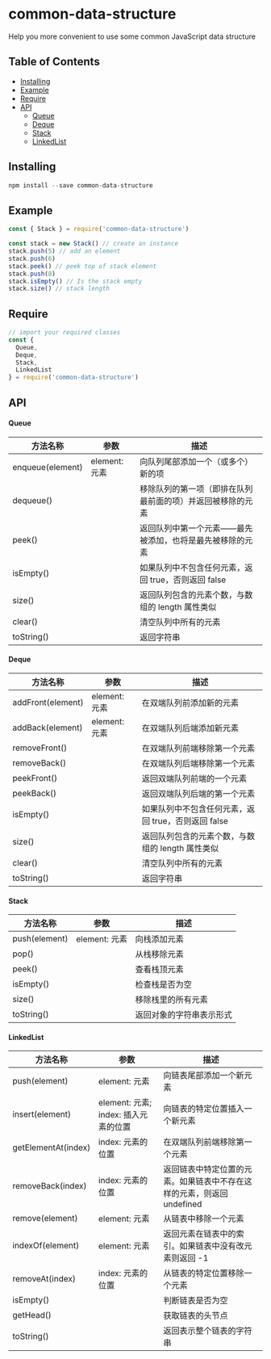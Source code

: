 # common-data-structure

Help you more convenient to use some common JavaScript data structure

## Table of Contents

- [Installing](#installing)
- [Example](#example)
- [Require](#require)
- [API](#api)
  + [Queue](#queue)
  + [Deque](#deque)
  + [Stack](#stack)
  + [LinkedList](#linkedlist)

## Installing

``` javascript
npm install --save common-data-structure
```

## Example

``` javascript
const { Stack } = require('common-data-structure')

const stack = new Stack() // create an instance
stack.push(5) // add an element
stack.push(6)
stack.peek() // peek top of stack element
stack.push(8)
stack.isEmpty() // Is the stack empty
stack.size() // stack length
```

## Require

``` javascript
// import your required classes
const {
  Queue,
  Deque,
  Stack,
  LinkedList
} = require('common-data-structure')
```

## API

#### Queue

| 方法名称 | 参数 | 描述 |
| --- | --- | --- |
| enqueue(element) | element: 元素 | 向队列尾部添加一个（或多个）新的项 |
| dequeue() |  | 移除队列的第一项（即排在队列最前面的项）并返回被移除的元素 |
| peek() |  | 返回队列中第一个元素——最先被添加，也将是最先被移除的元素 |
| isEmpty() |  | 如果队列中不包含任何元素，返回 true，否则返回 false |
| size() |  | 返回队列包含的元素个数，与数组的 length 属性类似 |
| clear() |  | 清空队列中所有的元素 |
| toString() |  | 返回字符串 |

#### Deque

| 方法名称 | 参数 | 描述 |
| --- | --- | --- |
| addFront(element) | element: 元素 | 在双端队列前添加新的元素 |
| addBack(element) | element: 元素 | 在双端队列后端添加新元素 |
| removeFront() |  | 在双端队列前端移除第一个元素 |
| removeBack() |  | 在双端队列后端移除第一个元素 |
| peekFront() |  | 返回双端队列前端的一个元素 |
| peekBack() |  | 返回双端队列后端的第一个元素 |
| isEmpty() |  | 如果队列中不包含任何元素，返回 true，否则返回 false |
| size() | | 返回队列包含的元素个数，与数组的 length 属性类似 |
| clear() | | 清空队列中所有的元素 |
| toString() | | 返回字符串 |

####  Stack

| 方法名称 | 参数 | 描述 |
| --- | --- | --- |
| push(element) | element: 元素 | 向栈添加元素 |
| pop() |  | 从栈移除元素 |
| peek() |  | 查看栈顶元素 |
| isEmpty() |  | 检查栈是否为空 |
| size() |  | 移除栈里的所有元素 |
| toString() |  | 返回对象的字符串表示形式 |

#### LinkedList

| 方法名称 | 参数 | 描述 |
| --- | --- | --- |
| push(element) | element: 元素 | 向链表尾部添加一个新元素 |
| insert(element) | element: 元素; index: 插入元素的位置 | 向链表的特定位置插入一个新元素 |
| getElementAt(index) | index: 元素的位置 | 在双端队列前端移除第一个元素 |
| removeBack(index) | index: 元素的位置 | 返回链表中特定位置的元素。如果链表中不存在这样的元素，则返回 undefined |
| remove(element) | element: 元素 | 从链表中移除一个元素 |
| indexOf(element) | element: 元素 | 返回元素在链表中的索引。如果链表中没有改元素则返回 -1 |
| removeAt(index) | index: 元素的位置 | 从链表的特定位置移除一个元素 |
| isEmpty() | | 判断链表是否为空 |
| getHead() | | 获取链表的头节点 |
| toString() | | 返回表示整个链表的字符串 |
